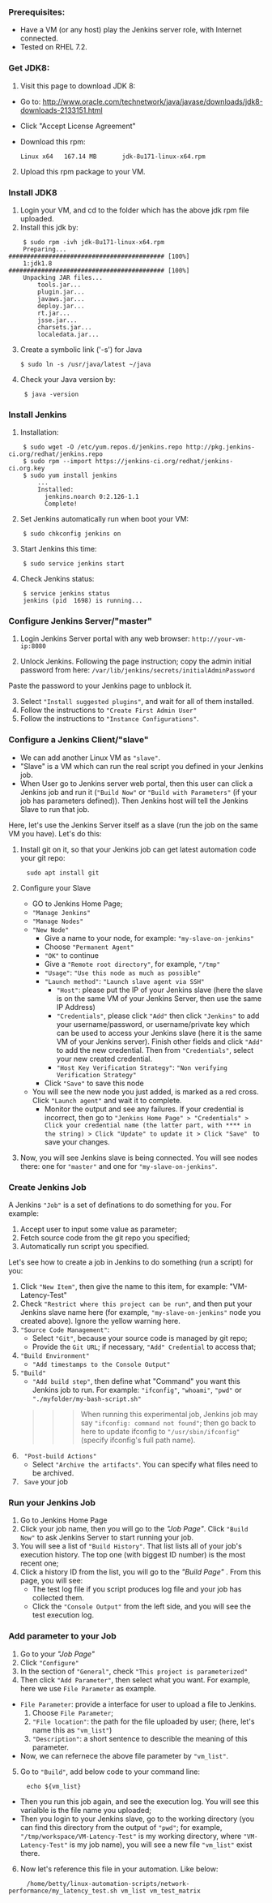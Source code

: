 ### Prerequisites:
* Have a VM (or any host) play the Jenkins server role, with Internet connected.
* Tested on RHEL 7.2.

### Get JDK8:
1) Visit this page to download JDK 8: 
* Go to: http://www.oracle.com/technetwork/java/javase/downloads/jdk8-downloads-2133151.html
* Click "Accept License Agreement"
* Download this rpm:

     ```Linux x64   167.14 MB       jdk-8u171-linux-x64.rpm```
2) Upload this rpm package to your VM.

### Install JDK8
1) Login your VM, and cd to the folder which has the above jdk rpm file uploaded.
2) Install this jdk by:
```
    $ sudo rpm -ivh jdk-8u171-linux-x64.rpm
    Preparing...                ########################################### [100%]
    1:jdk1.8                    ########################################### [100%]
    Unpacking JAR files...
        tools.jar...
        plugin.jar...
        javaws.jar...
        deploy.jar...
        rt.jar...
        jsse.jar...
        charsets.jar...
        localedata.jar...
```
3) Create a symbolic link ('-s') for Java

     ```$ sudo ln -s /usr/java/latest ~/java```
4) Check your Java version by:

    ``` $ java -version```

### Install Jenkins
1) Installation:
```
    $ sudo wget -O /etc/yum.repos.d/jenkins.repo http://pkg.jenkins-ci.org/redhat/jenkins.repo
    $ sudo rpm --import https://jenkins-ci.org/redhat/jenkins-ci.org.key
    $ sudo yum install jenkins
        ...
        Installed:
          jenkins.noarch 0:2.126-1.1
          Complete!
```

2) Set Jenkins automatically run when boot your VM:

```
    $ sudo chkconfig jenkins on
```
3) Start Jenkins this time:

```
    $ sudo service jenkins start
```
4) Check Jenkins status:

```
    $ service jenkins status
    jenkins (pid  1698) is running...
```

### Configure Jenkins Server/"master"
1) Login Jenkins Server portal with any web browser:
    ```http://your-vm-ip:8080```

2) Unlock Jenkins.
Following the page instruction; copy the admin initial password from here:
    ```/var/lib/jenkins/secrets/initialAdminPassword```
    
Paste the password to your Jenkins page to unblock it.

3) Select ```"Install suggested plugins"```, and wait for all of them installed.
4) Follow the instructions to ```"Create First Admin User"```
5) Follow the instructions to ```"Instance Configurations"```.

### Configure a Jenkins Client/"slave"
* We can add another Linux VM as ```"slave"```. 
* "Slave" is a VM which can run the real script you defined in your Jenkins job.
* When User go to Jenkins server web portal, then this user can click a Jenkins job and run it (```"Build Now"``` or ```"Build with Parameters"``` (if your job has parameters defined)). Then Jenkins host will tell the Jenkins Slave to run that job.

Here, let's use the Jenkins Server itself as a slave (run the job on the same VM you have). Let's do this:
1) Install git on it, so that your Jenkins job can get latest automation code your git repo:
```
     sudo apt install git
```
2) Configure your Slave
     - GO to Jenkins Home Page;
     - ```"Manage Jenkins"```
     - ```"Manage Nodes"```
     - ```"New Node"```
          - Give a name to your node, for example: ```"my-slave-on-jenkins"```
          - Choose ```"Permanent Agent"```
          - ```"OK"``` to continue
          - Give a ```"Remote root directory"```, for example, ```"/tmp"```
          - ```"Usage"```: ```"Use this node as much as possible"```
          - ```"Launch method"```: ```"Launch slave agent via SSH"```
               - ```"Host"```: please put the IP of your Jenkins slave (here the slave is on the same VM of your Jenkins Server, then use the same IP Address)
               - ```"Credentials"```, please click ```"Add"``` then click ```"Jenkins"``` to add your username/password, or username/private key which can be used to access your Jenkins slave (here it is the same VM of your Jenkins server). Finish other fields and click ```"Add"``` to add the new credential. Then from ```"Credentials"```, select your new created credential.
               - ```"Host Key Verification Strategy"```: ```"Non verifying Verification Strategy"```
          - Click ```"Save"``` to save this node
     - You will see the new node you just added, is marked as a red cross. Click ```"Launch agent"``` and wait it to complete.
          - Monitor the output and see any failures. If your credential is incorrect, then go to ```"Jenkins Home Page" > "Credentials" > Click your credential name (the latter part, with **** in the string) > Click "Update" to update it > Click "Save" ``` to save your changes.

3) Now, you will see Jenkins slave is being connected. You will see nodes there: one for ```"master"``` and one for ```"my-slave-on-jenkins"```.

### Create Jenkins Job

A Jenkins ```"Job"``` is a set of definations to do something for you. For example:
1) Accept user to input some value as parameter;
2) Fetch source code from the git repo you specified;
3) Automatically run script you specified.
 
Let's see how to create a job in Jenkins to do something (run a script) for you:
 
1) Click ```"New Item"```, then give the name to this item, for example: "VM-Latency-Test"
2) Check ```"Restrict where this project can be run"```, and then put your Jenkins slave name here (for example, ```"my-slave-on-jenkins"``` node you created above). Ignore the yellow warning here.
3) ```"Source Code Management"```:
     - Select ```"Git"```, because your source code is managed by git repo;
     - Provide the ```Git URL```; if necessary, ```"Add" Credential``` to access that;
4) ```"Build Environment"```
      - ```"Add timestamps to the Console Output"```
5) ```"Build"```
     - ```"Add build step"```, then define what "Command" you want this Jenkins job to run. For example: ```"ifconfig"```, ```"whoami"```, ```"pwd"``` or ```"./myfolder/my-bash-script.sh"```
     >>> When running this experimental job, Jenkins job may say ```"ifconfig: command not found"```; then go back to here to update ifconfig to ```"/usr/sbin/ifconfig"``` (specify ifconfig's full path name).
6) ``` "Post-build Actions"```
     - Select ```"Archive the artifacts"```. You can specify what files need to be archived.
5) ``` Save``` your job

### Run your Jenkins Job
1) Go to Jenkins Home Page
2) Click your job name, then you will go to the *"Job Page"*. Click ```"Build Now"``` to ask Jenkins Server to start running your job.
3) You will see a list of ```"Build History"```. That list lists all of your job's execution history. The top one (with biggest ID number)  is the most recent one;
4) Click a history ID from the list, you will go to the *"Build Page"* . From this page, you will see:
     - The test log file if you script produces log file and your job has collected them.
     - Click the ```"Console Output"``` from the left side, and you will see the test execution log.

### Add parameter to your Job
1) Go to your *"Job Page"*
2) Click ```"Configure"```
3) In the section of ```"General"```, check ```"This project is parameterized"```
4) Then click ```"Add Parameter"```, then select what you want. For example, here we use ```File Parameter``` as example.
* ```File Parameter```: provide a interface for user to upload a file to Jenkins.
     1) Choose ```File Parameter```;
     2) ```"File location"```: the path for the file uploaded by user; (here, let's name this as ```"vm_list"```)
     3) ```"Description"```: a short sentence to describle the meaning of this parameter.
* Now, we can refernece the above file parameter by ```"vm_list"```. 
5) Go to ```"Build"```, add below code to your command line:
```
     echo ${vm_list} 
```
* Then you run this job again, and see the execution log. You will see this varialble is the file name you uploaded;
* Then you login to your Jenkins slave, go to the working directory (you can find this directory from the output of ```"pwd"```; for example, ```"/tmp/workspace/VM-Latency-Test"``` is my working directory, where ```"VM-Latency-Test"``` is my job name), you will see a new file ```"vm_list"``` exist there.
6) Now let's reference this file in your automation. Like below:
```
     /home/betty/linux-automation-scripts/network-performance/my_latency_test.sh vm_list vm_test_matrix
```
